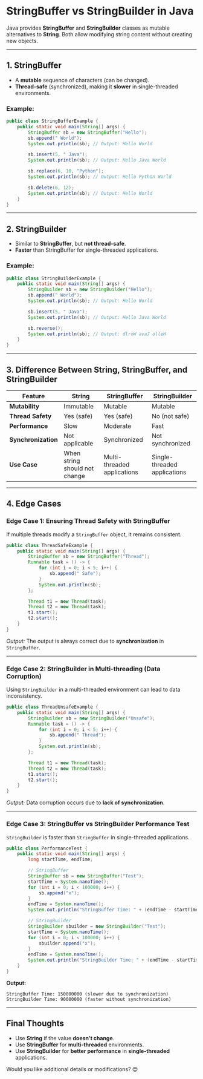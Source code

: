 # **StringBuffer vs StringBuilder in Java**

Java provides **StringBuffer** and **StringBuilder** classes as mutable alternatives to **String**. Both allow modifying string content without creating new objects.

---

## **1. StringBuffer**
- A **mutable** sequence of characters (can be changed).
- **Thread-safe** (synchronized), making it **slower** in single-threaded environments.

### **Example:**
```java
public class StringBufferExample {
    public static void main(String[] args) {
        StringBuffer sb = new StringBuffer("Hello");
        sb.append(" World");
        System.out.println(sb); // Output: Hello World

        sb.insert(5, " Java");
        System.out.println(sb); // Output: Hello Java World

        sb.replace(6, 10, "Python");
        System.out.println(sb); // Output: Hello Python World

        sb.delete(6, 12);
        System.out.println(sb); // Output: Hello World
    }
}
```

---

## **2. StringBuilder**
- Similar to **StringBuffer**, but **not thread-safe**.
- **Faster** than StringBuffer for single-threaded applications.

### **Example:**
```java
public class StringBuilderExample {
    public static void main(String[] args) {
        StringBuilder sb = new StringBuilder("Hello");
        sb.append(" World");
        System.out.println(sb); // Output: Hello World

        sb.insert(5, " Java");
        System.out.println(sb); // Output: Hello Java World

        sb.reverse();
        System.out.println(sb); // Output: dlroW avaJ olleH
    }
}
```

---

## **3. Difference Between String, StringBuffer, and StringBuilder**

| Feature         | String         | StringBuffer      | StringBuilder      |
|---------------|--------------|----------------|----------------|
| **Mutability**  | Immutable     | Mutable        | Mutable        |
| **Thread Safety** | Yes (safe)    | Yes (safe)     | No (not safe)  |
| **Performance** | Slow          | Moderate       | Fast           |
| **Synchronization** | Not applicable | Synchronized  | Not synchronized |
| **Use Case**    | When string should not change | Multi-threaded applications | Single-threaded applications |

---

## **4. Edge Cases**

### **Edge Case 1: Ensuring Thread Safety with StringBuffer**
If multiple threads modify a `StringBuffer` object, it remains consistent.

```java
public class ThreadSafeExample {
    public static void main(String[] args) {
        StringBuffer sb = new StringBuffer("Thread");
        Runnable task = () -> {
            for (int i = 0; i < 5; i++) {
                sb.append(" Safe");
            }
            System.out.println(sb);
        };

        Thread t1 = new Thread(task);
        Thread t2 = new Thread(task);
        t1.start();
        t2.start();
    }
}
```
*Output:* The output is always correct due to **synchronization** in `StringBuffer`.

---

### **Edge Case 2: StringBuilder in Multi-threading (Data Corruption)**
Using `StringBuilder` in a multi-threaded environment can lead to data inconsistency.

```java
public class ThreadUnsafeExample {
    public static void main(String[] args) {
        StringBuilder sb = new StringBuilder("Unsafe");
        Runnable task = () -> {
            for (int i = 0; i < 5; i++) {
                sb.append(" Thread");
            }
            System.out.println(sb);
        };

        Thread t1 = new Thread(task);
        Thread t2 = new Thread(task);
        t1.start();
        t2.start();
    }
}
```
*Output:* Data corruption occurs due to **lack of synchronization**.

---

### **Edge Case 3: StringBuffer vs StringBuilder Performance Test**
`StringBuilder` is faster than `StringBuffer` in single-threaded applications.

```java
public class PerformanceTest {
    public static void main(String[] args) {
        long startTime, endTime;

        // StringBuffer
        StringBuffer sb = new StringBuffer("Test");
        startTime = System.nanoTime();
        for (int i = 0; i < 100000; i++) {
            sb.append("x");
        }
        endTime = System.nanoTime();
        System.out.println("StringBuffer Time: " + (endTime - startTime));

        // StringBuilder
        StringBuilder sbuilder = new StringBuilder("Test");
        startTime = System.nanoTime();
        for (int i = 0; i < 100000; i++) {
            sbuilder.append("x");
        }
        endTime = System.nanoTime();
        System.out.println("StringBuilder Time: " + (endTime - startTime));
    }
}
```

**Output:**
```
StringBuffer Time: 150000000 (slower due to synchronization)
StringBuilder Time: 90000000 (faster without synchronization)
```

---

## **Final Thoughts**
- Use **String** if the value **doesn’t change**.
- Use **StringBuffer** for **multi-threaded** environments.
- Use **StringBuilder** for **better performance** in **single-threaded** applications.

Would you like additional details or modifications? 😊

